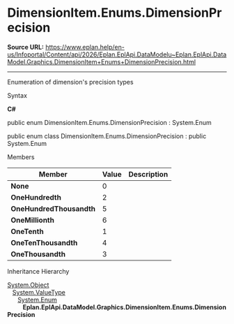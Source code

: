 # DimensionItem.Enums.DimensionPrecision

**Source URL:** https://www.eplan.help/en-us/Infoportal/Content/api/2026/Eplan.EplApi.DataModelu~Eplan.EplApi.DataModel.Graphics.DimensionItem+Enums+DimensionPrecision.html

---

Enumeration of dimension's precision types

Syntax

**C#**



public enum DimensionItem.Enums.DimensionPrecision : System.Enum

public enum class DimensionItem.Enums.DimensionPrecision : public System.Enum


Members

| Member | Value | Description |
| --- | --- | --- |
| **None** | 0 |  |
| **OneHundredth** | 2 |  |
| **OneHundredThousandth** | 5 |  |
| **OneMillionth** | 6 |  |
| **OneTenth** | 1 |  |
| **OneTenThousandth** | 4 |  |
| **OneThousandth** | 3 |  |

Inheritance Hierarchy

[System.Object](#)  
   [System.ValueType](#)  
      [System.Enum](#)  
         **Eplan.EplApi.DataModel.Graphics.DimensionItem.Enums.DimensionPrecision**
